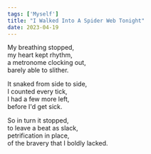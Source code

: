 ```yaml
---
tags: ['Myself']
title: "I Walked Into A Spider Web Tonight"
date: 2023-04-19
---
```


My breathing stopped,  
my heart kept rhythm,  
a metronome clocking out,  
barely able to slither.

It snaked from side to side,  
I counted every tick,  
I had a few more left,  
before I'd get sick.

So in turn it stopped,  
to leave a beat as slack,  
petrification in place,  
of the bravery that I boldly lacked.
